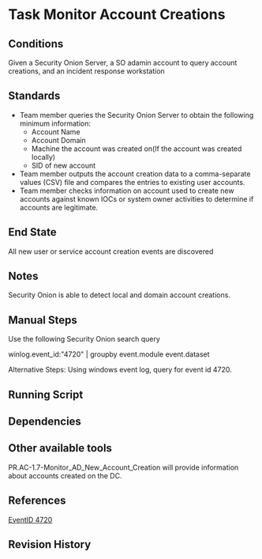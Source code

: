 # Task Monitor Account Creations  


## Conditions  
Given a Security Onion Server, a SO adamin account to query account creations, and an incident response workstation  


## Standards  
* Team member queries the Security Onion Server to obtain the following minimum information:  
	* Account Name  
	* Account Domain  
	* Machine the account was created on(If the account was created locally)  
	* SID of new account  
* Team member outputs the account creation data to a comma-separate values (CSV) file and compares the entries to existing user accounts.  
* Team member checks information on account used to create new accounts against known IOCs or system owner activities to determine if accounts are legitimate.  


## End State  
All new user or service account creation events are discovered  


## Notes  
Security Onion is able to detect local and domain account creations.  


## Manual Steps  
Use the following Security Onion search query  

winlog.event_id:"4720" | groupby event.module event.dataset  

Alternative Steps: Using windows event log, query for event id 4720.   


## Running Script  


## Dependencies  


## Other available tools  
PR.AC-1.7-Monitor_AD_New_Account_Creation will provide information about accounts created on the DC.


## References  
[EventID 4720](https://www.ultimatewindowssecurity.com/securitylog/encyclopedia/event.aspx?eventid=4720)  


## Revision History  
